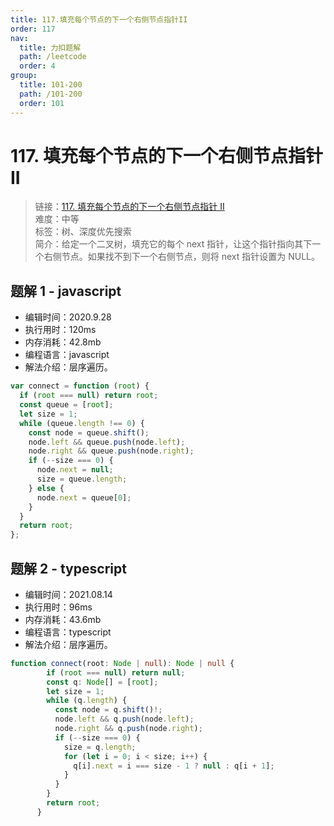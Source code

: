 ```yaml
---
title: 117.填充每个节点的下一个右侧节点指针II
order: 117
nav:
  title: 力扣题解
  path: /leetcode
  order: 4
group:
  title: 101-200
  path: /101-200
  order: 101
---
```


# 117. 填充每个节点的下一个右侧节点指针 II

> 链接：[117. 填充每个节点的下一个右侧节点指针 II](https://leetcode-cn.com/problems/populating-next-right-pointers-in-each-node-ii/)  
> 难度：中等  
> 标签：树、深度优先搜索  
> 简介：给定一个二叉树，填充它的每个 next 指针，让这个指针指向其下一个右侧节点。如果找不到下一个右侧节点，则将 next 指针设置为 NULL。

## 题解 1 - javascript

- 编辑时间：2020.9.28
- 执行用时：120ms
- 内存消耗：42.8mb
- 编程语言：javascript
- 解法介绍：层序遍历。

```javascript
var connect = function (root) {
  if (root === null) return root;
  const queue = [root];
  let size = 1;
  while (queue.length !== 0) {
    const node = queue.shift();
    node.left && queue.push(node.left);
    node.right && queue.push(node.right);
    if (--size === 0) {
      node.next = null;
      size = queue.length;
    } else {
      node.next = queue[0];
    }
  }
  return root;
};
```
## 题解 2 - typescript
- 编辑时间：2021.08.14
- 执行用时：96ms
- 内存消耗：43.6mb
- 编程语言：typescript
- 解法介绍：层序遍历。
```typescript
function connect(root: Node | null): Node | null {
        if (root === null) return null;
        const q: Node[] = [root];
        let size = 1;
        while (q.length) {
          const node = q.shift()!;
          node.left && q.push(node.left);
          node.right && q.push(node.right);
          if (--size === 0) {
            size = q.length;
            for (let i = 0; i < size; i++) {
              q[i].next = i === size - 1 ? null : q[i + 1];
            }
          }
        }
        return root;
      }
```

